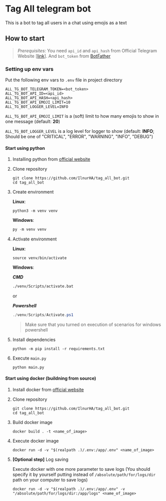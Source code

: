 # Tag All telegram bot

This is a bot to tag all users in a chat using emojis as a text

## How to start

> *Prerequisites:*
You need `api_id` and `api_hash` from Official Telegram Website \[[link](https://core.telegram.org/api/obtaining_api_id)\].
And `bot_token` from [BotFather](https://t.me/BotFather)

### Setting up env vars

Put the following env vars to `.env` file in project directory

```.env
ALL_TG_BOT_TELEGRAM_TOKEN=<bot_token>
ALL_TG_BOT_API_ID=<api_id>
ALL_TG_BOT_API_HASH=<api_hash>
ALL_TG_BOT_API_EMOJI_LIMIT=10
ALL_TG_BOT_LOGGER_LEVEL=INFO
```

`ALL_TG_BOT_API_EMOJI_LIMIT` is a (soft) limit to how many emojis to show in one message (default: **20**)

`ALL_TG_BOT_LOGGER_LEVEL` is a log level for logger to show (default: **INFO**; Should be one of "CRITICAL", "ERROR", "WARNING", "INFO", "DEBUG")

#### Start using python

1. Installing python from [official website](https://www.python.org/about/gettingstarted/)

2. Clone repository

    ```shell
    git clone https://github.com/IlnurHA/tag_all_bot.git
    cd tag_all_bot
    ```

3. Create environment

    **Linux**:

    ```shell
    python3 -m venv venv
    ```

    **Windows**:

    ```powershell
    py -m venv venv
    ```

4. Activate environment

    **Linux**:

    ```shell
    source venv/bin/activate
    ```

    **Windows**:

    ***CMD***

    ```cmd
    ./venv/Scripts/activate.bat
    ```

    or

    ***Powershell***

    ```powershell
    ./venv/Scripts/Activate.ps1
    ```

    > Make sure that you turned on execution of scenarios for windows powershell

5. Install dependencies

    ```shell
    python -m pip install -r requirements.txt
    ```

6. Execute `main.py`

    ```shell
    python main.py
    ```

#### Start using docker (buildning from source)

1. Install docker from [official website](https://docs.docker.com/get-started/)

2. Clone repository

    ```shell
    git clone https://github.com/IlnurHA/tag_all_bot.git
    cd tag_all_bot
    ```

3. Build docker image

    ```shell
    docker build . -t <name_of_image>
    ```

4. Execute docker image

    ```shell
    docker run -d -v "$(realpath .)/.env:/app/.env" <name_of_image>
    ```

5. **[Optional step]** Log saving

    Execute docker with one more parameter to save logs
    (You should specify it by yourself putting instead of `/absolute/path/for/logs/dir` path on your computer to save logs)

    ```shell
    docker run -d -v "$(realpath .)/.env:/app/.env" -v "/absolute/path/for/logs/dir:/app/logs" <name_of_image>
    ```
